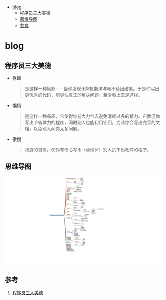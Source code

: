 <!-- START doctoc generated TOC please keep comment here to allow auto update -->
<!-- DON'T EDIT THIS SECTION, INSTEAD RE-RUN doctoc TO UPDATE -->

- [blog](#blog)
  - [程序员三大美德](#%E7%A8%8B%E5%BA%8F%E5%91%98%E4%B8%89%E5%A4%A7%E7%BE%8E%E5%BE%B7)
  - [思维导图](#%E6%80%9D%E7%BB%B4%E5%AF%BC%E5%9B%BE)
  - [参考](#%E5%8F%82%E8%80%83)

<!-- END doctoc generated TOC please keep comment here to allow auto update -->

# blog

## 程序员三大美德

- 急躁

  > 是这样一种愤怒----当你发现计算机懒洋洋地不给出结果。于是你写出更优秀的代码，能尽快真正的解决问题。至少看上去是这样。

- 懒惰

  > 是这样一种品质，它使得你花大力气去避免消耗过多的精力。它敦促你写出节省体力的程序，同时别人也能利用它们。为此你会写出完善的文档，以免别人问你太多问题。

- 傲慢

  > 极度的自信，使你有信心写出（或维护）别人挑不出毛病的程序。

## 思维导图

![xmind](./src/xmind.png)

## 参考

1. [程序员三大美德](http://www.ruanyifeng.com/blog/2006/05/laziness_impatience_and_hubris.html)
